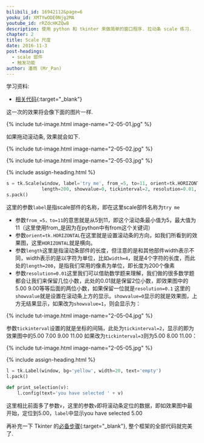 ```yaml
---
bilibili_id: 16942112&page=6
youku_id: XMTYwODE0Njg2MA
youtube_id: rRZdcHKZQw8
description: 使用 python 和 tkinter 来做简单的窗口程序. 拉动条 scale 练习.
chapter: 2
title: Scale 尺度
date: 2016-11-3
post-headings:
  - scale 部件
  - 触发功能
author: 潘雨 (Mr_Pan)
---
```


学习资料:
  * [相关代码](https://github.com/MorvanZhou/tutorials/blob/master/tkinterTUT/tk6_scale.py){:target="_blank"}


这一次的效果将会像下面的图片一样.

{% include tut-image.html image-name="2-05-01.jpg" %}

如果拖动滚动条, 效果就会如下.

{% include tut-image.html image-name="2-05-02.jpg" %}

{% include tut-image.html image-name="2-05-03.jpg" %}




{% include assign-heading.html %}

```python
s = tk.Scale(window, label='try me', from_=5, to=11, orient=tk.HORIZONTAL,
             length=200, showvalue=0, tickinterval=2, resolution=0.01, command=print_selection)
s.pack()
```

这里的参数`label`是指scale部件的名称，即在这里scale部件名称为`try me`

* 参数`from_=5，to=11`的意思就是从5到11，即这个滚动条最小值为5，最大值为11（这里使用from_是因为在python中有from这个关键词）
* 参数`orient=tk.HORIZONTAL`在这里就是设置滚动条的方向，如我们所看到的效果图，这里`HORIZONTAL`就是横向。
* 参数`length`这里是指滚动条部件的长度，但注意的是和其他部件width表示不同，width表示的是以字符为单位，比如`width=4`，就是4个字符的长度，而此处的`length=200`，是指我们常用的像素为单位，即长度为200个像素
* 参数`resolution=0.01`这里我们可以借助数学题来理解，我们做的很多数学题都会让我们来保留几位小数，此处的0.01就是保留2位小数，即效果图中的5.00 9.00等等后面的两位小数，如果保留一位就是`resolution=0.1`
这里的`showvalue`就是设置在滚动条上方的显示。`showvalue=0`显示的就是效果图，上方无结果显示，如果改为`showvalue=1`，则会显示为：

{% include tut-image.html image-name="2-05-04.jpg" %}

参数`tickinterval`设置的就是坐标的间隔，此处为`tickinterval=2`，显示的即为效果图中的5.00 7.00 9.00 11.00 如果改为`tickinterval=3`则为5.00 8.00 11.00：


{% include tut-image.html image-name="2-05-05.jpg" %}




{% include assign-heading.html %}

```python
l = tk.Label(window, bg='yellow', width=20, text='empty')
l.pack()

def print_selection(v):
    l.config(text='you have selected ' + v)
```

这里相比前面多了参数`v`，这里的参数`v`即将滚动条定位的数据，即如效果图中最开始，定位到5.00，`label`中显示you have selected 5.00

再补充一下 Tkinter 的[必备步骤](https://github.com/MorvanZhou/tutorials/blob/master/tkinterTUT/tk6_scale.py){:target="_blank"},
整个框架的全部代码就完美了.
